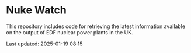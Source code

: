 # Nuke Watch

This repository includes code for retrieving the latest information available on the output of EDF nuclear power plants in the UK.

Last updated: 2025-01-19 08:15